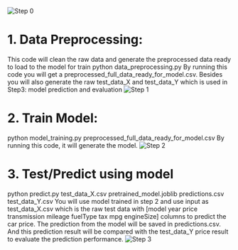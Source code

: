 ![Step 0](https://github.com/sameer-karim/w207-final-project/blob/7466ece89192c3ff84b88cabd007eac2929e4f7d/Pipeline/Step%200.JPG)

# 1. Data Preprocessing: 
This code will clean the raw data and generate the preprocessed data ready to load to the model for train
python data_preprocessing.py
By running this code you will get a preprocessed_full_data_ready_for_model.csv. Besides you will also generate the raw test_data_X and test_data_Y which is used in Step3: model prediction and evaluation
![Step 1](https://github.com/sameer-karim/w207-final-project/blob/7466ece89192c3ff84b88cabd007eac2929e4f7d/Pipeline/Step%201.JPG)

# 2. Train Model:
python model_training.py preprocessed_full_data_ready_for_model.csv
By running this code, it will generate the model.
![Step 2](https://github.com/sameer-karim/w207-final-project/blob/7466ece89192c3ff84b88cabd007eac2929e4f7d/Pipeline/Step%202.JPG)


# 3. Test/Predict using model
python predict.py test_data_X.csv pretrained_model.joblib predictions.csv test_data_Y.csv
You will use model trained in step 2 and use input as test_data_X.csv which is the raw test data with [model	year	price	transmission	mileage	fuelType	tax	mpg	engineSize] columns to predict the car price.
The prediction from the model will be saved in predictions.csv. And this prediction result will be compared with the test_data_Y price result to evaluate the prediction performance.
![Step 3](https://github.com/sameer-karim/w207-final-project/blob/7466ece89192c3ff84b88cabd007eac2929e4f7d/Pipeline/Step%203.JPG)
